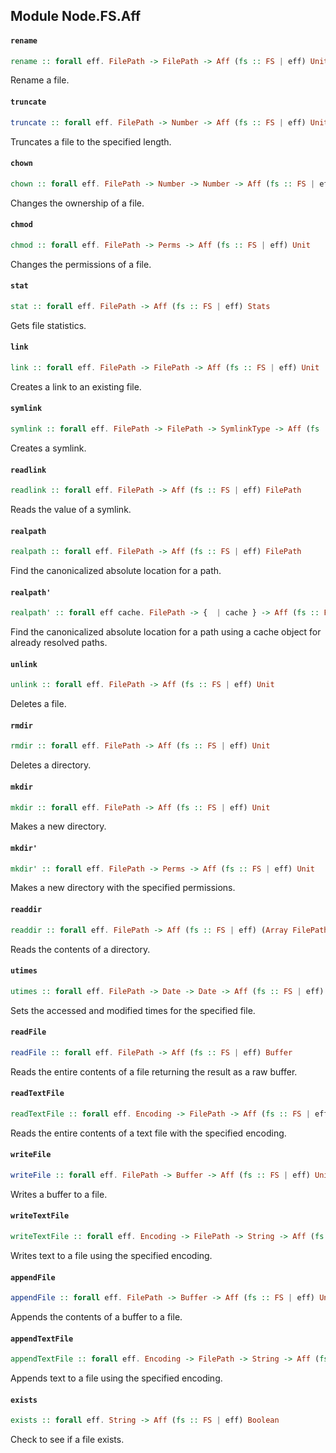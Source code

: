 ## Module Node.FS.Aff

#### `rename`

``` purescript
rename :: forall eff. FilePath -> FilePath -> Aff (fs :: FS | eff) Unit
```


Rename a file.


#### `truncate`

``` purescript
truncate :: forall eff. FilePath -> Number -> Aff (fs :: FS | eff) Unit
```


Truncates a file to the specified length.


#### `chown`

``` purescript
chown :: forall eff. FilePath -> Number -> Number -> Aff (fs :: FS | eff) Unit
```


Changes the ownership of a file.


#### `chmod`

``` purescript
chmod :: forall eff. FilePath -> Perms -> Aff (fs :: FS | eff) Unit
```


Changes the permissions of a file.


#### `stat`

``` purescript
stat :: forall eff. FilePath -> Aff (fs :: FS | eff) Stats
```


Gets file statistics.


#### `link`

``` purescript
link :: forall eff. FilePath -> FilePath -> Aff (fs :: FS | eff) Unit
```


Creates a link to an existing file.


#### `symlink`

``` purescript
symlink :: forall eff. FilePath -> FilePath -> SymlinkType -> Aff (fs :: FS | eff) Unit
```


Creates a symlink.


#### `readlink`

``` purescript
readlink :: forall eff. FilePath -> Aff (fs :: FS | eff) FilePath
```


Reads the value of a symlink.


#### `realpath`

``` purescript
realpath :: forall eff. FilePath -> Aff (fs :: FS | eff) FilePath
```


Find the canonicalized absolute location for a path.


#### `realpath'`

``` purescript
realpath' :: forall eff cache. FilePath -> {  | cache } -> Aff (fs :: FS | eff) FilePath
```


Find the canonicalized absolute location for a path using a cache object
for already resolved paths.


#### `unlink`

``` purescript
unlink :: forall eff. FilePath -> Aff (fs :: FS | eff) Unit
```


Deletes a file.


#### `rmdir`

``` purescript
rmdir :: forall eff. FilePath -> Aff (fs :: FS | eff) Unit
```


Deletes a directory.


#### `mkdir`

``` purescript
mkdir :: forall eff. FilePath -> Aff (fs :: FS | eff) Unit
```


Makes a new directory.


#### `mkdir'`

``` purescript
mkdir' :: forall eff. FilePath -> Perms -> Aff (fs :: FS | eff) Unit
```


Makes a new directory with the specified permissions.


#### `readdir`

``` purescript
readdir :: forall eff. FilePath -> Aff (fs :: FS | eff) (Array FilePath)
```


Reads the contents of a directory.


#### `utimes`

``` purescript
utimes :: forall eff. FilePath -> Date -> Date -> Aff (fs :: FS | eff) Unit
```


Sets the accessed and modified times for the specified file.


#### `readFile`

``` purescript
readFile :: forall eff. FilePath -> Aff (fs :: FS | eff) Buffer
```


Reads the entire contents of a file returning the result as a raw buffer.


#### `readTextFile`

``` purescript
readTextFile :: forall eff. Encoding -> FilePath -> Aff (fs :: FS | eff) String
```


Reads the entire contents of a text file with the specified encoding.


#### `writeFile`

``` purescript
writeFile :: forall eff. FilePath -> Buffer -> Aff (fs :: FS | eff) Unit
```


Writes a buffer to a file.


#### `writeTextFile`

``` purescript
writeTextFile :: forall eff. Encoding -> FilePath -> String -> Aff (fs :: FS | eff) Unit
```


Writes text to a file using the specified encoding.


#### `appendFile`

``` purescript
appendFile :: forall eff. FilePath -> Buffer -> Aff (fs :: FS | eff) Unit
```


Appends the contents of a buffer to a file.


#### `appendTextFile`

``` purescript
appendTextFile :: forall eff. Encoding -> FilePath -> String -> Aff (fs :: FS | eff) Unit
```


Appends text to a file using the specified encoding.


#### `exists`

``` purescript
exists :: forall eff. String -> Aff (fs :: FS | eff) Boolean
```


Check to see if a file exists.



